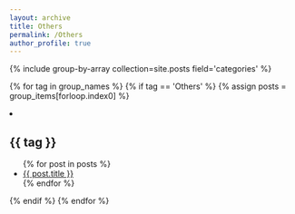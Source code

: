 ```yaml
---
layout: archive
title: Others
permalink: /Others
author_profile: true
---
```


{% include group-by-array collection=site.posts field='categories' %}

{% for tag in group_names %}
  {% if tag == 'Others' %}
    {% assign posts = group_items[forloop.index0] %}
    <li>
      <h2>{{ tag }}</h2>
      <ul>
        {% for post in posts %}
        <li>
          <a href='{{ site.baseurl }}{{ post.url }}'>{{ post.title }}</a>
        </li>
        {% endfor %}
      </ul>
    </li>
  {% endif %}
{% endfor %}

